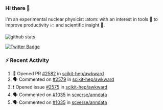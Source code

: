 ### Hi there 👋 

I'm an experimental nuclear physicist :atom: with an interest in tools :wrench: to improve productivity :chart_with_upwards_trend: and scientific insight :telescope:.

![github stats](https://github-readme-stats.vercel.app/api?username=agoose77&show_icons=true&hide_rank=true&hide_title=true&bg_color=30,e76445,904e95&text_color=efe3ec&icon_color=efe3ec)
<!--
**agoose77/agoose77** is a ✨ _special_ ✨ repository because its `README.md` (this file) appears on your GitHub profile.

Here are some ideas to get you started:

- 🔭 I’m currently working on ...
- 🌱 I’m currently learning ...
- 👯 I’m looking to collaborate on ...
- 🤔 I’m looking for help with ...
- 💬 Ask me about ...
- 📫 How to reach me: ...
- 😄 Pronouns: ...
- ⚡ Fun fact: ...
-->

[![Twitter Badge](https://img.shields.io/twitter/follow/agoose77?style=flat-square&logo=Twitter&logoColor=white&color=cornflowerblue)](https://twitter.com/agoose77)

### :zap: Recent Activity

<!--START_SECTION:activity-->
1. 💪 Opened PR [#2582](https://github.com/scikit-hep/awkward/pull/2582) in [scikit-hep/awkward](https://github.com/scikit-hep/awkward)
2. 🗣 Commented on [#2579](https://github.com/scikit-hep/awkward/issues/2579#issuecomment-1636784973) in [scikit-hep/awkward](https://github.com/scikit-hep/awkward)
3. ❗ Opened issue [#2575](https://github.com/scikit-hep/awkward/issues/2575) in [scikit-hep/awkward](https://github.com/scikit-hep/awkward)
4. 🗣 Commented on [#1035](https://github.com/scverse/anndata/issues/1035#issuecomment-1623811563) in [scverse/anndata](https://github.com/scverse/anndata)
5. 🗣 Commented on [#1035](https://github.com/scverse/anndata/issues/1035#issuecomment-1623742695) in [scverse/anndata](https://github.com/scverse/anndata)
<!--END_SECTION:activity-->
